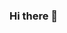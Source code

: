 ### Hi there 👋

<!--
**WilburSoderberg/WilburSoderberg** is a ✨ _special_ ✨ repository because its `README.md` (this file) appears on your GitHub profile.

Here are some ideas to get you started:

- 🔭 I’m currently working on a simple mobile game.
- 🌱 I’m currently learning C# unity programming.
- 👯 I’m looking to collaborate on nothing at the moment.
- 😄 Pronouns: he/him
- ⚡ Fun fact: 
-->
